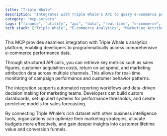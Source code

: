 ```yaml
---
title: "Triple Whale"
description: "Integrates with Triple Whale's API to query e-commerce performance metrics for sales reporting and marketing optimization."
category: "mcp-servers"
tags: ["finance", "utility", "api", "data", "real-time", "e-commerce", "analytics", "marketing"]
tech_stack: ["Triple Whale", "E-commerce Analytics", "Marketing Attribution", "API Integration", "Business Intelligence", "Data Visualization"]
---
```


This MCP provides seamless integration with Triple Whale's analytics platform, enabling developers to programmatically access comprehensive e-commerce performance data. 

Through structured API calls, you can retrieve key metrics such as sales figures, customer acquisition costs, return on ad spend, and marketing attribution data across multiple channels. This allows for real-time monitoring of campaign performance and customer behavior patterns.

The integration supports automated reporting workflows and data-driven decision making for marketing teams. Developers can build custom dashboards, set up alert systems for performance thresholds, and create predictive models for sales forecasting. 

By connecting Triple Whale's rich dataset with other business intelligence tools, organizations can optimize their marketing strategies, allocate budgets more effectively, and gain deeper insights into customer lifetime value and conversion funnels.